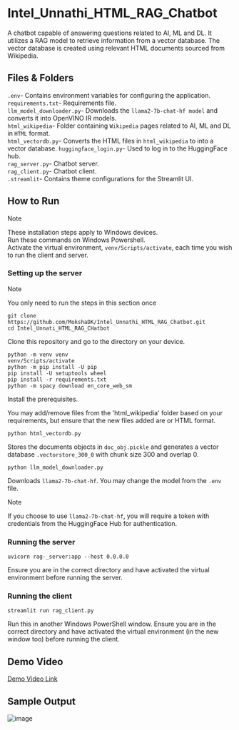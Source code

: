 # Intel_Unnathi_HTML_RAG_Chatbot
A chatbot capable of answering questions related to AI, ML and DL. It utilizes a RAG model to retrieve information from a vector database. The vector database is created using relevant HTML documents sourced from Wikipedia. 

## Files & Folders
`.env`- Contains environment variables for configuring the application.</br>
`requirements.txt`- Requirements file.</br>
`llm_model_downloader.py`- Downloads the `llama2-7b-chat-hf model` and converts it into OpenVINO IR models.</br>
`html_wikipedia`- Folder containing `Wikipedia` pages related to AI, ML and DL in `HTML` format.</br>
`html_vectordb.py`- Converts the HTML files in `html_wikipedia` to into a vector database.
`huggingface_login.py`- Used to log in to the HuggingFace hub.</br>
`rag_server.py`- Chatbot server.</br>
`rag_client.py`- Chatbot client.</br>
`.streamlit`- Contains theme configurations for the Streamlit UI.</br>

## How to Run
>[!NOTE]
>These installation steps apply to Windows devices.</br>
>Run these commands on Windows Powershell.</br>
>Activate the virtual environment, `venv/Scripts/activate`, each time you wish to run the client and server.</br>

### Setting up the server
>[!NOTE]
>You only need to run the steps in this section once
```
git clone https://github.com/MokshaDK/Intel_Unnathi_HTML_RAG_Chatbot.git
cd Intel_Unnati_HTML_RAG_CHatbot
```
Clone this repository and go to the directory on your device.
```
python -m venv venv
venv/Scripts/activate
python -m pip install -U pip
pip install -U setuptools wheel
pip install -r requirements.txt
python -m spacy download en_core_web_sm
```
Install the prerequisites.

You may add/remove files from the 'html_wikipedia' folder based on your requirements, but ensure that the new files added are or HTML format.
```
python html_vectordb.py
```
Stores the documents objects in `doc_obj.pickle` and generates a vector database `.vectorstore_300_0` with chunk size 300 and overlap 0.
```
python llm_model_downloader.py
```
Downloads `llama2-7b-chat-hf`. You may change the model from the `.env` file.
>[!NOTE]
>If you choose to use `llama2-7b-chat-hf`, you will require a token with credentials from the HuggingFace Hub for authentication.

### Running the server
```
uvicorn rag-_server:app --host 0.0.0.0
```
Ensure you are in the correct directory and have activated the virtual environment before running the server.

### Running the client
```
streamlit run rag_client.py
```
Run this in another Windows PowerShell window.
Ensure you are in the correct directory and have activated the virtual environment (in the new window too) before running the client.

## Demo Video
[Demo Video Link](https://drive.google.com/file/d/1HLiFXQnD8EjVPJXKbCodGmn7SZW9sH9d/view?usp=sharing)

## Sample Output
![image](https://github.com/MokshaDK/Intel_Unnathi_HTML_RAG_Chatbot/assets/141493495/cedd4b60-364b-46a7-91d5-924d9007f71d)


